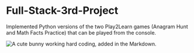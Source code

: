 # Full-Stack-3rd-Project
Implemented Python versions of the two Play2Learn games (Anagram Hunt and Math Facts Practice) that can be played from the console.

![A cute bunny working hard coding, added in the Markdown.](https://as1.ftcdn.net/v2/jpg/05/64/78/12/1000_F_564781232_H9GzmyWThwmaBWkA14wfoVJ3xg4sAx3j.jpg)
